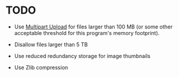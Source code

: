# TODO
- Use [Multipart Upload][multipart] for files larger than 100 MB (or some other acceptable threshold for this program's memory footprint).
- Disallow files larger than 5 TB
- Use reduced redundancy storage for image thumbnails
- Use Zlib compression

  [multipart]: http://docs.amazonwebservices.com/AmazonS3/latest/dev/UploadingObjects.html
